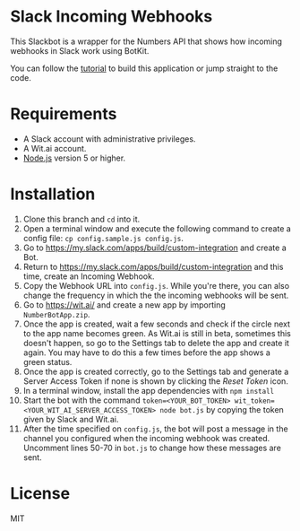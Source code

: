 # Slack Incoming Webhooks

This Slackbot is a wrapper for the Numbers API that shows how incoming webhooks in Slack work using BotKit.

You can follow the [tutorial](https://www.sitepoint.com/premium/courses/slack-bots-2936/lesson/1/step/3) to build this application or jump straight to the code.

# Requirements
- A Slack account with administrative privileges.
- A Wit.ai account.
- [Node.js](https://nodejs.org/en/download/) version 5 or higher.

# Installation
1. Clone this branch and `cd` into it.
2. Open a terminal window and execute the following command to create a config file: `cp config.sample.js config.js`.
3. Go to https://my.slack.com/apps/build/custom-integration and create a Bot.
4. Return to https://my.slack.com/apps/build/custom-integration and this time, create an Incoming Webhook.
5. Copy the Webhook URL into `config.js`. While you're there, you can also change the frequency in which the the incoming webhooks will be sent.
6. Go to https://wit.ai/ and create a new app by importing `NumberBotApp.zip`.
7. Once the app is created, wait a few seconds and check if the circle next to the app name becomes green. As Wit.ai is still in beta, sometimes this doesn't happen, so go to the Settings tab to delete the app and create it again. You may have to do this a few times before the app shows a green status.
8. Once the app is created correctly, go to the Settings tab and generate a Server Access Token if none is shown by clicking the *Reset Token* icon.
9. In a terminal window, install the app dependencies with `npm install`
10. Start the bot with the command `token=<YOUR_BOT_TOKEN> wit_token=<YOUR_WIT_AI_SERVER_ACCESS_TOKEN> node bot.js` by copying the token given by Slack and Wit.ai.
11. After the time specified on `config.js`, the bot will post a message in the channel you configured when the incoming webhook was created. Uncomment lines 50-70 in `bot.js` to change how these messages are sent.

# License
MIT